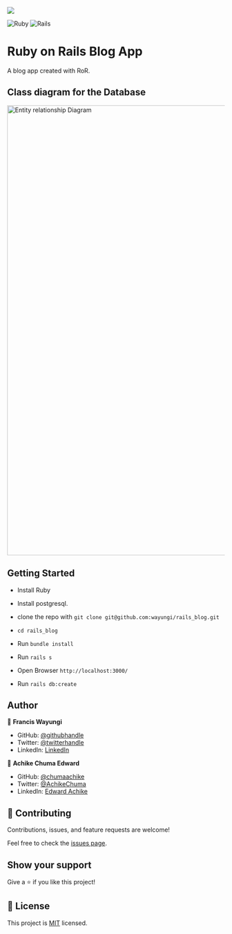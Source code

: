 ![](https://img.shields.io/badge/Microverse-blueviolet)

![Ruby](https://img.shields.io/badge/ruby-%23CC342D.svg?style=for-the-badge&logo=ruby&logoColor=white) ![Rails](https://img.shields.io/badge/rails-%23CC0000.svg?style=for-the-badge&logo=ruby-on-rails&logoColor=white)
# Ruby on Rails Blog App
A blog app created with RoR.

## Class diagram for the Database
<img width="1042" alt="Entity relationship Diagram" src="https://user-images.githubusercontent.com/48546992/196545579-b77b7d31-f8e2-421d-9db4-9d705bec701b.png">



## Getting Started
- Install  Ruby
- Install postgresql.
- clone the repo with  `git clone git@github.com:wayungi/rails_blog.git`

- `cd rails_blog`
- Run `bundle install`
- Run `rails s`
- Open Browser `http://localhost:3000/`

- Run `rails db:create`

## Author

👤 **Francis Wayungi**

- GitHub: [@githubhandle](https://github.com/wayungi)
- Twitter: [@twitterhandle](https://twitter.com/FrancisWayungi)
- LinkedIn: [LinkedIn](www.linkedin.com/in/francis-wayungi)

👤 **Achike Chuma Edward**

- GitHub: [@chumaachike](https://github.com/chumaachike)
- Twitter: [@AchikeChuma](https://twitter.com/AchikeChuma)
- LinkedIn: [Edward Achike](https://www.linkedin.com/in/edwardachike/)

## 🤝 Contributing

Contributions, issues, and feature requests are welcome!

Feel free to check the [issues page](https://github.com/Nyame-Wolf/the-blog/issues).

## Show your support

Give a ⭐️ if you like this project!

## 📝 License

This project is [MIT](https://choosealicense.com/licenses/mit/) licensed.

